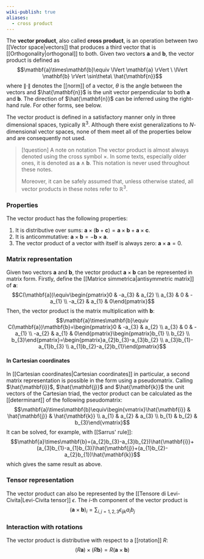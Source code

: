 ```yaml
---
wiki-publish: true
aliases:
  - cross product
---
```

The **vector product**, also called **cross product**, is an operation between two [[Vector space|vectors]] that produces a third vector that is [[Orthogonality|orthogonal]] to both. Given two vectors $\mathbf{a}$ and $\mathbf{b}$, the vector product is defined as
$$\mathbf{a}\times\mathbf{b}\equiv \lVert \mathbf{a} \rVert \ \lVert \mathbf{b} \rVert \sin\theta\ \hat{\mathbf{n}}$$
where $\lVert \cdot \rVert$ denotes the [[norm]] of a vector, $\theta$ is the angle between the vectors and $\hat{\mathbf{n}}$ is the unit vector perpendicular to both $\mathbf{a}$ and $\mathbf{b}$. The direction of $\hat{\mathbf{n}}$ can be inferred using the right-hand rule. For other forms, see below.

The vector product is defined in a satisfactory manner only in three dimensional spaces, typically $\mathbb{R}^{3}$. Although there exist generalizations to $N$-dimensional vector spaces, none of them meet all of the properties below and are consequently not used.

> [!question] A note on notation
> The vector product is almost always denoted using the cross symbol $\times$. In some texts, especially older ones, it is denoted as $\mathbf{a}\wedge \mathbf{b}$. This notation is never used throughout these notes.
> 
> Moreover, it can be safely assumed that, unless otherwise stated, all vector products in these notes refer to $\mathbb{R}^{3}$.
### Properties
The vector product has the following properties:
1. It is distributive over sums: $\mathbf{a}\times(\mathbf{b}+\mathbf{c})=\mathbf{a}\times\mathbf{b}+\mathbf{a}\times\mathbf{c}$.
2. It is anticommutative: $\mathbf{a}\times\mathbf{b}=-\mathbf{b}\times\mathbf{a}$.
3. The vector product of a vector with itself is always zero: $\mathbf{a}\times\mathbf{a}=0$.
### Matrix representation
Given two vectors $\mathbf{a}$ and $\mathbf{b}$, the vector product $\mathbf{a}\times\mathbf{b}$ can be represented in matrix form. Firstly, define the [[Matrice simmetrica|antisymmetric matrix]] of $\mathbf{a}$:
$$C(\mathbf{a})\equiv\begin{pmatrix}0 & -a_{3} & a_{2} \\ a_{3} & 0 & -a_{1} \\ -a_{2} & a_{1} & 0\end{pmatrix}$$
Then, the vector product is the matrix multiplication with $\mathbf{b}$:
$$\mathbf{a}\times\mathbf{b}\equiv C(\mathbf{a})\mathbf{b}=\begin{pmatrix}0 & -a_{3} & a_{2} \\ a_{3} & 0 & -a_{1} \\ -a_{2} & a_{1} & 0\end{pmatrix}\begin{pmatrix}b_{1} \\ b_{2} \\ b_{3}\end{pmatrix}=\begin{pmatrix}a_{2}b_{3}-a_{3}b_{2} \\ a_{3}b_{1}-a_{1}b_{3} \\ a_{1}b_{2}-a_{2}b_{1}\end{pmatrix}$$
#### In Cartesian coordinates
In [[Cartesian coordinates|Cartesian coordinates]] in particular, a second matrix representation is possible in the form using a pseudomatrix. Calling $\hat{\mathbf{i}}$, $\hat{\mathbf{j}}$ and $\hat{\mathbf{k}}$ the unit vectors of the Cartesian triad, the vector product can be calculated as the [[determinant]] of the following pseudomatrix:
$$\mathbf{a}\times\mathbf{b}\equiv\begin{vmatrix}\hat{\mathbf{i}} & \hat{\mathbf{j}} & \hat{\mathbf{k}} \\ a_{1} & a_{2} & a_{3} \\ b_{1} & b_{2} & b_{3}\end{vmatrix}$$
It can be solved, for example, with [[Sarrus' rule]]:
$$\mathbf{a}\times\mathbf{b}=(a_{2}b_{3}-a_{3}b_{2})\hat{\mathbf{i}}+(a_{3}b_{1}-a_{1}b_{3})\hat{\mathbf{j}}+(a_{1}b_{2}-a_{2}b_{1})\hat{\mathbf{k}}$$
which gives the same result as above.
### Tensor representation
The vector product can also be represented by the [[Tensore di Levi-Civita|Levi-Civita tensor]] $\epsilon$. The $i$-th component of the vector product is
$$(\mathbf{a}\times \mathbf{b})_{i}=\sum_{i,j=1,2,3} \epsilon_{ijk}a_{i}b_{j} $$
### Interaction with rotations
The vector product is distributive with respect to a [[rotation]] $R$:
$$(R\mathbf{a})\times(R\mathbf{b})=R(\mathbf{a}\times\mathbf{b})$$
